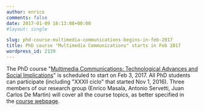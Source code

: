 ```yaml
---
author: enrico
comments: false
date: 2017-01-09 16:13:08+00:00
#layout: single

slug: phd-course-multimedia-communications-begins-in-feb-2017
title: PhD course "Multimedia Communications" starts in Feb 2017
wordpress_id: 2139
---
```


The PhD course "[Multimedia Communications: Technological Advances and Social Implications]({{site.baseurl}}/classes/multimedia-communications)" is scheduled to start on Feb 3, 2017. All PhD students can participate (including "XXXII ciclo" that started Nov 1, 2016). Three members of our research group (Enrico Masala, Antonio Servetti, Juan Carlos De Martin) will cover all the course topics, as better specified in the [course webpage]({{site.baseurl}}/classes/multimedia-communications).
